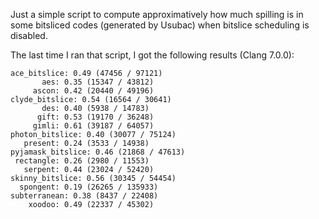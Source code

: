 Just a simple script to compute approximatively how much spilling is in some bitsliced codes (generated by Usubac) when bitslice scheduling is disabled.

The last time I ran that script, I got the following results (Clang 7.0.0):

```
ace_bitslice: 0.49 (47456 / 97121)
       aes: 0.35 (15347 / 43812)
     ascon: 0.42 (20440 / 49196)
clyde_bitslice: 0.54 (16564 / 30641)
       des: 0.40 (5938 / 14783)
      gift: 0.53 (19170 / 36248)
     gimli: 0.61 (39187 / 64057)
photon_bitslice: 0.40 (30077 / 75124)
   present: 0.24 (3533 / 14938)
pyjamask_bitslice: 0.46 (21868 / 47613)
 rectangle: 0.26 (2980 / 11553)
   serpent: 0.44 (23024 / 52420)
skinny_bitslice: 0.56 (30345 / 54454)
  spongent: 0.19 (26265 / 135933)
subterranean: 0.38 (8437 / 22408)
    xoodoo: 0.49 (22337 / 45302)
```
